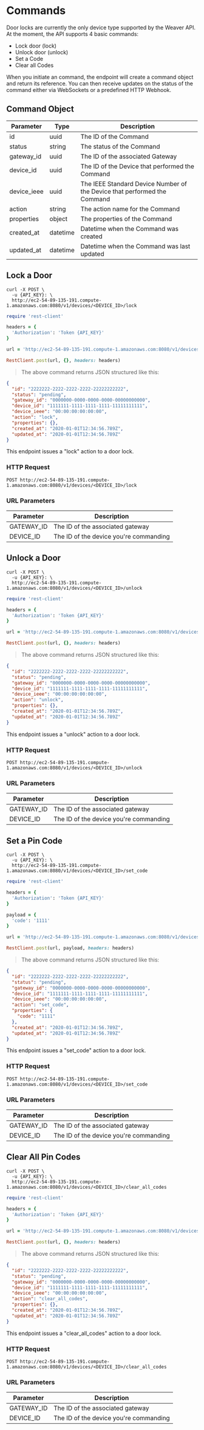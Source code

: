 # Commands

Door locks are currently the only device type supported by the Weaver API. At the moment, the API supports 4 basic commands:

* Lock door (lock)
* Unlock door (unlock)
* Set a Code
* Clear all Codes

When you initiate an command, the endpoint will create a command object and return its reference. You can then receive updates on the status of the command either via WebSockets or a predefined HTTP Webhook.

## Command Object

Parameter | Type | Description
--------- | ---- | -----------
id | uuid | The ID of the Command
status | string | The status of the Command
gateway_id | uuid | The ID of the associated Gateway
device_id | uuid | The ID of the Device that performed the Command
device_ieee | uuid | The IEEE Standard Device Number of the Device that performed the Command
action | string | The action name for the Command
properties | object | The properties of the Command
created_at | datetime | Datetime when the Command was created
updated_at | datetime | Datetime when the Command was last updated

## Lock a Door

```shell
curl -X POST \
  -u {API_KEY}: \
  http://ec2-54-89-135-191.compute-1.amazonaws.com:8080/v1/devices/<DEVICE_ID>/lock
```

```ruby
require 'rest-client'

headers = {
  'Authorization': 'Token {API_KEY}'
}

url = 'http://ec2-54-89-135-191.compute-1.amazonaws.com:8080/v1/devices/<DEVICE_ID>/lock'

RestClient.post(url, {}, headers: headers)
```

> The above command returns JSON structured like this:

```json
{
  "id": "2222222-2222-2222-2222-22222222222",
  "status": "pending",
  "gateway_id": "0000000-0000-0000-0000-00000000000",
  "device_id": "1111111-1111-1111-1111-11111111111",
  "device_ieee": "00:00:00:00:00:00",
  "action": "lock",
  "properties": {},
  "created_at": "2020-01-01T12:34:56.789Z",
  "updated_at": "2020-01-01T12:34:56.789Z"
}
```

This endpoint issues a "lock" action to a door lock.

### HTTP Request

`POST http://ec2-54-89-135-191.compute-1.amazonaws.com:8080/v1/devices/<DEVICE_ID>/lock`

### URL Parameters

Parameter | Description
--------- | -----------
GATEWAY_ID | The ID of the associated gateway
DEVICE_ID | The ID of the device you're commanding

## Unlock a Door

```shell
curl -X POST \
  -u {API_KEY}: \
  http://ec2-54-89-135-191.compute-1.amazonaws.com:8080/v1/devices/<DEVICE_ID>/unlock
```

```ruby
require 'rest-client'

headers = {
  'Authorization': 'Token {API_KEY}'
}

url = 'http://ec2-54-89-135-191.compute-1.amazonaws.com:8080/v1/devices/<DEVICE_ID>/unlock'

RestClient.post(url, {}, headers: headers)
```

> The above command returns JSON structured like this:

```json
{
  "id": "2222222-2222-2222-2222-22222222222",
  "status": "pending",
  "gateway_id": "0000000-0000-0000-0000-00000000000",
  "device_id": "1111111-1111-1111-1111-11111111111",
  "device_ieee": "00:00:00:00:00:00",
  "action": "unlock",
  "properties": {},
  "created_at": "2020-01-01T12:34:56.789Z",
  "updated_at": "2020-01-01T12:34:56.789Z"
}
```

This endpoint issues a "unlock" action to a door lock.

### HTTP Request

`POST http://ec2-54-89-135-191.compute-1.amazonaws.com:8080/v1/devices/<DEVICE_ID>/unlock`

### URL Parameters

Parameter | Description
--------- | -----------
GATEWAY_ID | The ID of the associated gateway
DEVICE_ID | The ID of the device you're commanding

## Set a Pin Code

```shell
curl -X POST \
  -u {API_KEY}: \
  http://ec2-54-89-135-191.compute-1.amazonaws.com:8080/v1/devices/<DEVICE_ID>/set_code
```

```ruby
require 'rest-client'

headers = {
  'Authorization': 'Token {API_KEY}'
}

payload = {
  'code': '1111'
}

url = 'http://ec2-54-89-135-191.compute-1.amazonaws.com:8080/v1/devices/<DEVICE_ID>/set_code'

RestClient.post(url, payload, headers: headers)
```

> The above command returns JSON structured like this:

```json
{
  "id": "2222222-2222-2222-2222-22222222222",
  "status": "pending",
  "gateway_id": "0000000-0000-0000-0000-00000000000",
  "device_id": "1111111-1111-1111-1111-11111111111",
  "device_ieee": "00:00:00:00:00:00",
  "action": "set_code",
  "properties": {
    "code": "1111"
  },
  "created_at": "2020-01-01T12:34:56.789Z",
  "updated_at": "2020-01-01T12:34:56.789Z"
}
```

This endpoint issues a "set_code" action to a door lock.

### HTTP Request

`POST http://ec2-54-89-135-191.compute-1.amazonaws.com:8080/v1/devices/<DEVICE_ID>/set_code`

### URL Parameters

Parameter | Description
--------- | -----------
GATEWAY_ID | The ID of the associated gateway
DEVICE_ID | The ID of the device you're commanding

## Clear All Pin Codes

```shell
curl -X POST \
  -u {API_KEY}: \
  http://ec2-54-89-135-191.compute-1.amazonaws.com:8080/v1/devices/<DEVICE_ID>/clear_all_codes
```

```ruby
require 'rest-client'

headers = {
  'Authorization': 'Token {API_KEY}'
}

url = 'http://ec2-54-89-135-191.compute-1.amazonaws.com:8080/v1/devices/<DEVICE_ID>/clear_all_codes'

RestClient.post(url, {}, headers: headers)
```

> The above command returns JSON structured like this:

```json
{
  "id": "2222222-2222-2222-2222-22222222222",
  "status": "pending",
  "gateway_id": "0000000-0000-0000-0000-00000000000",
  "device_id": "1111111-1111-1111-1111-11111111111",
  "device_ieee": "00:00:00:00:00:00",
  "action": "clear_all_codes",
  "properties": {},
  "created_at": "2020-01-01T12:34:56.789Z",
  "updated_at": "2020-01-01T12:34:56.789Z"
}
```

This endpoint issues a "clear_all_codes" action to a door lock.

### HTTP Request

`POST http://ec2-54-89-135-191.compute-1.amazonaws.com:8080/v1/devices/<DEVICE_ID>/clear_all_codes`

### URL Parameters

Parameter | Description
--------- | -----------
GATEWAY_ID | The ID of the associated gateway
DEVICE_ID | The ID of the device you're commanding
